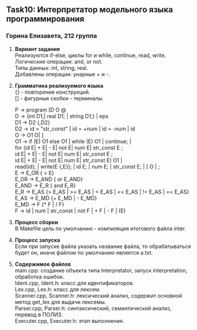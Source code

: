 ## Task10: Интерпретатор модельного языка программирования      
### Горина Елизавета, 212 группа    
  

1. __Вариант задания__  
    Реализуются if-else, циклы for и while, continue, read, write.  
    Логические операции: and, or not.  
    Типы данных: int, string, real.  
    Добавлены операции: унарные + и -.   

2. __Грамматика реализуемого языка__  
    {} - повторение конструкций.  
    [] - фигурные скобки - терминалы.  

    P -> program [D O @  
    D -> {int D1;| real D1; | string D1;} | eps  
    D1 -> D2 {,D2}  
    D2 -> id = "str_const" | id = +num | id = -num | id  
    O -> O1 O| ]  
    O1 -> if (E) O1 else O1 | while (E) O1 | continue; |  
          for (id E| + E| - E| not E| num E| str_const E ;    
               id E| + E| - E| not E| num E| str_const E ;  
               id E| + E| - E| not E| num E| str_const E) O1 |  
          read(id); | write(E {,E}); | id E; | num E; | str_const E; | [ O | ;   
    E -> E_OR { = E}  
    E_OR -> E_AND { or E_AND}  
    E_AND -> E_R { and E_R}  
    E_R -> E_AS {> E_AS | >= E_AS | < E_AS | <= E_AS | != E_AS | == E_AS}  
    E_AS -> E_MD {+ E_MD | - E_MD}  
    E_MD -> F {* F | / F}  
    F -> id | num | str_const | not F | + F | - F | (E)    
 
3. __Процесс сборки__    
    В Makefile цель по умолчанию - компиляция итогового файла inter.    
  
4.  __Процесс запуска__  
    Если при запуске файла указать название файла, то обрабатываться будет он, иначе файлом по умолчанию является a.txt.    
  
4. __Содержимое файлов__   
    main.cpp: создание объекта типа Interpretator, запуск interpretation, обработка ошибок.      
    Ident.cpp, Ident.h: класс для идентификаторов.   
    Lex.cpp, Lex.h: класс для лексем.  
    Scanner.cpp, Scanner.h: лексический анализ, содержит основной метод get_lex для выдачи лексемы.   
    Parser.cpp, Parser.h: синтаксический, семантический анализ, перевод в ПОЛИЗ.   
    Executer.cpp, Executer.h: этап выполнения.  

 




